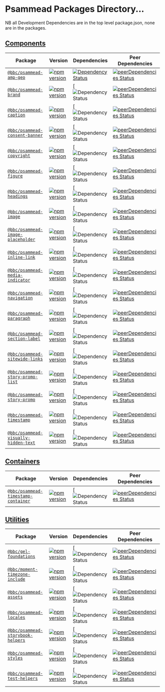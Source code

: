 # Psammead Packages Directory...

NB all Development Dependencies are in the top level package.json, none are in the packages.

## [Components](./components)
| Package | Version | Dependencies | Peer Dependencies
|--------|--------|------------|------------|
| [`@bbc/psammead-amp-geo`](./components/psammead-amp-geo) | [![npm version](https://img.shields.io/npm/v/@bbc/psammead-amp-geo.svg)](https://www.npmjs.com/package/@bbc/psammead-amp-geo) | [![Dependency Status](https://david-dm.org/bbc/psammead.svg?path=packages/components/psammead-amp-geo)](https://david-dm.org/bbc/psammead?path=packages/components/psammead-amp-geo) | [![peerDependencies Status](https://david-dm.org/bbc/psammead/peer-status.svg?path=packages/components/psammead-amp-geo)](https://david-dm.org/bbc/psammead?path=packages/components/psammead-amp-geo&type=peer) |
| [`@bbc/psammead-brand`](./components/psammead-brand) | [![npm version](https://img.shields.io/npm/v/@bbc/psammead-brand.svg)](https://www.npmjs.com/package/@bbc/psammead-brand) |[![Dependency Status](https://david-dm.org/bbc/psammead.svg?path=packages/components/psammead-brand) | [![peerDependencies Status](https://david-dm.org/bbc/psammead/peer-status.svg?path=packages/components/psammead-brand)](https://david-dm.org/bbc/psammead?path=packages/components/psammead-brand&type=peer) |
| [`@bbc/psammead-caption`](./components/psammead-caption) |[![npm version](https://img.shields.io/npm/v/@bbc/psammead-caption.svg)](https://www.npmjs.com/package/@bbc/psammead-caption) |[![Dependency Status](https://david-dm.org/bbc/psammead.svg?path=packages/components/psammead-caption) | [![peerDependencies Status](https://david-dm.org/bbc/psammead/peer-status.svg?path=packages/components/psammead-caption)](https://david-dm.org/bbc/psammead?path=packages/components/psammead-caption&type=peer) |
| [`@bbc/psammead-consent-banner`](./components/psammead-consent-banner) |[![npm version](https://img.shields.io/npm/v/@bbc/psammead-consent-banner.svg)](https://www.npmjs.com/package/@bbc/psammead-consent-banner) |[![Dependency Status](https://david-dm.org/bbc/psammead.svg?path=packages/components/psammead-consent-banner) | [![peerDependencies Status](https://david-dm.org/bbc/psammead/peer-status.svg?path=packages/components/psammead-consent-banner)](https://david-dm.org/bbc/psammead?path=packages/components/psammead-consent-banner&type=peer) |
| [`@bbc/psammead-copyright`](./components/psammead-copyright) |[![npm version](https://img.shields.io/npm/v/@bbc/psammead-copyright.svg)](https://www.npmjs.com/package/@bbc/psammead-copyright) |[![Dependency Status](https://david-dm.org/bbc/psammead.svg?path=packages/components/psammead-copyright) | [![peerDependencies Status](https://david-dm.org/bbc/psammead/peer-status.svg?path=packages/components/psammead-copyright)](https://david-dm.org/bbc/psammead?path=packages/components/psammead-copyright&type=peer) |
| [`@bbc/psammead-figure`](./components/psammead-figure) |[![npm version](https://img.shields.io/npm/v/@bbc/psammead-figure.svg)](https://www.npmjs.com/package/@bbc/psammead-figure) |[![Dependency Status](https://david-dm.org/bbc/psammead.svg?path=packages/components/psammead-figure) | [![peerDependencies Status](https://david-dm.org/bbc/psammead/peer-status.svg?path=packages/components/psammead-figure)](https://david-dm.org/bbc/psammead?path=packages/components/psammead-figure&type=peer) |
| [`@bbc/psammead-headings`](./components/psammead-headings) |[![npm version](https://img.shields.io/npm/v/@bbc/psammead-headings.svg)](https://www.npmjs.com/package/@bbc/psammead-headings) |[![Dependency Status](https://david-dm.org/bbc/psammead.svg?path=packages/components/psammead-headings) | [![peerDependencies Status](https://david-dm.org/bbc/psammead/peer-status.svg?path=packages/components/psammead-headings)](https://david-dm.org/bbc/psammead?path=packages/components/psammead-headings&type=peer) |
| [`@bbc/psammead-image`](./components/psammead-image) |[![npm version](https://img.shields.io/npm/v/@bbc/psammead-image.svg)](https://www.npmjs.com/package/@bbc/psammead-image) |[![Dependency Status](https://david-dm.org/bbc/psammead.svg?path=packages/components/psammead-image) | [![peerDependencies Status](https://david-dm.org/bbc/psammead/peer-status.svg?path=packages/components/psammead-image)](https://david-dm.org/bbc/psammead?path=packages/components/psammead-image&type=peer) |
| [`@bbc/psammead-image-placeholder`](./components/psammead-image-placeholder) |[![npm version](https://img.shields.io/npm/v/@bbc/psammead-image-placeholder.svg)](https://www.npmjs.com/package/@bbc/psammead-image-placeholder) |[![Dependency Status](https://david-dm.org/bbc/psammead.svg?path=packages/components/psammead-image-placeholder) | [![peerDependencies Status](https://david-dm.org/bbc/psammead/peer-status.svg?path=packages/components/psammead-image-placeholder)](https://david-dm.org/bbc/psammead?path=packages/components/psammead-image-placeholder&type=peer) |
| [`@bbc/psammead-inline-link`](./components/psammead-inline-link) |[![npm version](https://img.shields.io/npm/v/@bbc/psammead-inline-link.svg)](https://www.npmjs.com/package/@bbc/psammead-inline-link) |[![Dependency Status](https://david-dm.org/bbc/psammead.svg?path=packages/components/psammead-inline-link) | [![peerDependencies Status](https://david-dm.org/bbc/psammead/peer-status.svg?path=packages/components/psammead-inline-link)](https://david-dm.org/bbc/psammead?path=packages/components/psammead-inline-link&type=peer) |
| [`@bbc/psammead-media-indicator`](./components/psammead-media-indicator) |[![npm version](https://img.shields.io/npm/v/@bbc/psammead-media-indicator.svg)](https://www.npmjs.com/package/@bbc/psammead-media-indicator) |[![Dependency Status](https://david-dm.org/bbc/psammead.svg?path=packages/components/psammead-media-indicator) | [![peerDependencies Status](https://david-dm.org/bbc/psammead/peer-status.svg?path=packages/components/psammead-media-indicator)](https://david-dm.org/bbc/psammead?path=packages/components/psammead-media-indicator&type=peer) |
| [`@bbc/psammead-navigation`](./components/psammead-navigation) |[![npm version](https://img.shields.io/npm/v/@bbc/psammead-navigation.svg)](https://www.npmjs.com/package/@bbc/psammead-navigation) |[![Dependency Status](https://david-dm.org/bbc/psammead.svg?path=packages/components/psammead-navigation) | [![peerDependencies Status](https://david-dm.org/bbc/psammead/peer-status.svg?path=packages/components/psammead-navigation)](https://david-dm.org/bbc/psammead?path=packages/components/psammead-navigation&type=peer) |
| [`@bbc/psammead-paragraph`](./components/psammead-paragraph) |[![npm version](https://img.shields.io/npm/v/@bbc/psammead-paragraph.svg)](https://www.npmjs.com/package/@bbc/psammead-paragraph) |[![Dependency Status](https://david-dm.org/bbc/psammead.svg?path=packages/components/psammead-paragraph) | [![peerDependencies Status](https://david-dm.org/bbc/psammead/peer-status.svg?path=packages/components/psammead-paragraph)](https://david-dm.org/bbc/psammead?path=packages/components/psammead-paragraph&type=peer) |
| [`@bbc/psammead-section-label`](./components/psammead-section-label) |[![npm version](https://img.shields.io/npm/v/@bbc/psammead-section-label.svg)](https://www.npmjs.com/package/@bbc/psammead-section-label) |[![Dependency Status](https://david-dm.org/bbc/psammead.svg?path=packages/components/psammead-section-label) | [![peerDependencies Status](https://david-dm.org/bbc/psammead/peer-status.svg?path=packages/components/psammead-section-label)](https://david-dm.org/bbc/psammead?path=packages/components/psammead-section-label&type=peer) |
| [`@bbc/psammead-sitewide-links`](./components/psammead-sitewide-links) |[![npm version](https://img.shields.io/npm/v/@bbc/psammead-sitewide-links.svg)](https://www.npmjs.com/package/@bbc/psammead-sitewide-links) |[![Dependency Status](https://david-dm.org/bbc/psammead.svg?path=packages/components/psammead-sitewide-links) | [![peerDependencies Status](https://david-dm.org/bbc/psammead/peer-status.svg?path=packages/components/psammead-sitewide-links)](https://david-dm.org/bbc/psammead?path=packages/components/psammead-sitewide-links&type=peer) |
| [`@bbc/psammead-story-promo-list`](./components/psammead-story-promo-list) |[![npm version](https://img.shields.io/npm/v/@bbc/psammead-story-promo-list.svg)](https://www.npmjs.com/package/@bbc/psammead-story-promo-list) |[![Dependency Status](https://david-dm.org/bbc/psammead.svg?path=packages/components/psammead-story-promo-list) | [![peerDependencies Status](https://david-dm.org/bbc/psammead/peer-status.svg?path=packages/components/psammead-story-promo-list)](https://david-dm.org/bbc/psammead?path=packages/components/psammead-story-promo-list&type=peer) |
| [`@bbc/psammead-story-promo`](./components/psammead-story-promo) |[![npm version](https://img.shields.io/npm/v/@bbc/psammead-story-promo.svg)](https://www.npmjs.com/package/@bbc/psammead-story-promo) |[![Dependency Status](https://david-dm.org/bbc/psammead.svg?path=packages/components/psammead-story-promo) | [![peerDependencies Status](https://david-dm.org/bbc/psammead/peer-status.svg?path=packages/components/psammead-story-promo)](https://david-dm.org/bbc/psammead?path=packages/components/psammead-story-promo&type=peer) |
| [`@bbc/psammead-timestamp`](./components/psammead-timestamp) |[![npm version](https://img.shields.io/npm/v/@bbc/psammead-timestamp.svg)](https://www.npmjs.com/package/@bbc/psammead-timestamp) |[![Dependency Status](https://david-dm.org/bbc/psammead.svg?path=packages/components/psammead-timestamp) | [![peerDependencies Status](https://david-dm.org/bbc/psammead/peer-status.svg?path=packages/components/psammead-timestamp)](https://david-dm.org/bbc/psammead?path=packages/components/psammead-timestamp&type=peer) |
| [`@bbc/psammead-visually-hidden-text`](./components/psammead-visually-hidden-text) |[![npm version](https://img.shields.io/npm/v/@bbc/psammead-visually-hidden-text.svg)](https://www.npmjs.com/package/@bbc/psammead-visually-hidden-text) |[![Dependency Status](https://david-dm.org/bbc/psammead.svg?path=packages/components/psammead-visually-hidden-text) | [![peerDependencies Status](https://david-dm.org/bbc/psammead/peer-status.svg?path=packages/components/psammead-visually-hidden-text)](https://david-dm.org/bbc/psammead?path=packages/components/psammead-visually-hidden-text&type=peer) |

## [Containers](.containers)
| Package | Version | Dependencies | Peer Dependencies
|--------|--------|------------|------------|
| [`@bbc/psammead-timestamp-container`](.containers/psammead-timestamp-container) |[![npm version](https://img.shields.io/npm/v/@bbc/psammead-timestamp-container.svg)](https://www.npmjs.com/package/@bbc/psammead-timestamp-container) |[![Dependency Status](https://david-dm.org/bbc/psammead.svg?path=packages/containers/psammead-timestamp-container) | [![peerDependencies Status](https://david-dm.org/bbc/psammead/peer-status.svg?path=packages/containers/psammead-timestamp-container)](https://david-dm.org/bbc/psammead?path=packages/containers/psammead-timestamp-container&type=peer) |

## [Utilities](.utilities)
| Package | Version | Dependencies | Peer Dependencies
|--------|--------|------------|------------|
| [`@bbc/gel-foundations`](.utilities/gel-foundations) |[![npm version](https://img.shields.io/npm/v/@bbc/gel-foundations.svg)](https://www.npmjs.com/package/@bbc/gel-foundations) |[![Dependency Status](https://david-dm.org/bbc/psammead.svg?path=packages/utilities/gel-foundations) | [![peerDependencies Status](https://david-dm.org/bbc/psammead/peer-status.svg?path=packages/utilities/gel-foundations)](https://david-dm.org/bbc/psammead?path=packages/utilities/gel-foundations&type=peer) |
| [`@bbc/moment-timezone-include`](.utilities/moment-timezone-include) |[![npm version](https://img.shields.io/npm/v/@bbc/moment-timezone-include.svg)](https://www.npmjs.com/package/@bbc/moment-timezone-include) |[![Dependency Status](https://david-dm.org/bbc/psammead.svg?path=packages/utilities/moment-timezone-include) | [![peerDependencies Status](https://david-dm.org/bbc/psammead/peer-status.svg?path=packages/utilities/moment-timezone-include)](https://david-dm.org/bbc/psammead?path=packages/utilities/moment-timezone-include&type=peer) |
| [`@bbc/psammead-assets`](.utilities/psammead-assets) |[![npm version](https://img.shields.io/npm/v/@bbc/psammead-assets.svg)](https://www.npmjs.com/package/@bbc/psammead-assets) |[![Dependency Status](https://david-dm.org/bbc/psammead.svg?path=packages/utilities/psammead-assets) | [![peerDependencies Status](https://david-dm.org/bbc/psammead/peer-status.svg?path=packages/utilities/psammead-assets)](https://david-dm.org/bbc/psammead?path=packages/utilities/psammead-assets&type=peer) |
| [`@bbc/psammead-locales`](.utilities/psammead-locales) |[![npm version](https://img.shields.io/npm/v/@bbc/psammead-locales.svg)](https://www.npmjs.com/package/@bbc/psammead-locales) |[![Dependency Status](https://david-dm.org/bbc/psammead.svg?path=packages/utilities/psammead-locales) | [![peerDependencies Status](https://david-dm.org/bbc/psammead/peer-status.svg?path=packages/utilities/psammead-locales)](https://david-dm.org/bbc/psammead?path=packages/utilities/psammead-locales&type=peer) |
| [`@bbc/psammead-storybook-helpers`](.utilities/psammead-storybook-helpers) |[![npm version](https://img.shields.io/npm/v/@bbc/psammead-storybook-helpers.svg)](https://www.npmjs.com/package/@bbc/psammead-storybook-helpers) |[![Dependency Status](https://david-dm.org/bbc/psammead.svg?path=packages/utilities/psammead-storybook-helpers) | [![peerDependencies Status](https://david-dm.org/bbc/psammead/peer-status.svg?path=packages/utilities/psammead-storybook-helpers)](https://david-dm.org/bbc/psammead?path=packages/utilities/psammead-storybook-helpers&type=peer) |
| [`@bbc/psammead-styles`](.utilities/psammead-styles) |[![npm version](https://img.shields.io/npm/v/@bbc/psammead-styles.svg)](https://www.npmjs.com/package/@bbc/psammead-styles) |[![Dependency Status](https://david-dm.org/bbc/psammead.svg?path=packages/utilities/psammead-styles) | [![peerDependencies Status](https://david-dm.org/bbc/psammead/peer-status.svg?path=packages/utilities/psammead-styles)](https://david-dm.org/bbc/psammead?path=packages/utilities/psammead-styles&type=peer) |
| [`@bbc/psammead-test-helpers`](.utilities/psammead-test-helpers) |[![npm version](https://img.shields.io/npm/v/@bbc/psammead-test-helpers.svg)](https://www.npmjs.com/package/@bbc/psammead-test-helpers) |[![Dependency Status](https://david-dm.org/bbc/psammead.svg?path=packages/utilities/psammead-test-helpers) | [![peerDependencies Status](https://david-dm.org/bbc/psammead/peer-status.svg?path=packages/utilities/psammead-test-helpers)](https://david-dm.org/bbc/psammead?path=packages/utilities/psammead-test-helpers&type=peer) |